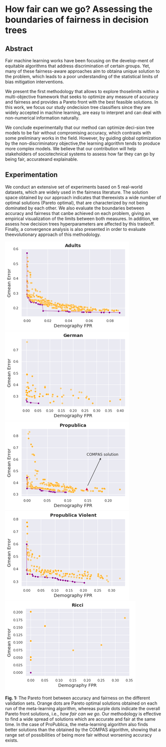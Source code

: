 # How fair can we go? Assessing the boundaries of fairness in decision trees

## Abstract

Fair machine learning works have been focusing on the develop-ment of equitable algorithms that address discrimination of certain groups. Yet, many of these fairness-aware approaches aim to obtaina unique solution to the problem, which leads to a poor understanding of the statistical limits of bias mitigation interventions.

We present the first methodology that allows to explore thoselimits within a multi-objective framework that seeks to optimize any measure of accuracy and fairness and provides a Pareto front with the best feasible solutions. In this work, we focus our study ondecision tree classifiers since they are widely accepted in machine learning, are easy to interpret and can deal with non-numerical information naturally.

We conclude experimentally that our method can optimize deci-sion tree models to be fair without compromising accuracy, which contrasts with some preliminary works in the field. However, by guiding global optimization by the non-discriminatory objective,the learning algorithm tends to produce more complex models. We believe that our contribution will help stakeholders of sociotechnical systems to assess how far they can go by being fair, accurateand explainable.


## Experimentation

We conduct an extensive set of experiments based on 5 real-world datasets, which are widely used in the fairness literature. The solution space obtained by our approach indicates that thereexists a wide number of optimal solutions (Pareto optimal), that are characterized by not being dominated by each other. We also evaluate the boundaries between accuracy and fairness that canbe achieved on each problem, giving an empirical visualization of the limits between both measures. In addition, we assess how decision trees hyperparameters are affected by this tradeoff. Finally, a convergence analysis is also presented in order to evaluate theevolutionary approach of this methodology.

![pareto_frontier_adult](pictures/pareto_frontier_adult.png)
![pareto_frontier_german](pictures/pareto_frontier_german.png)
![pareto_frontier_propublica](pictures/pareto_frontier_propublica.png)
![pareto_frontier_propublica_violent](pictures/pareto_frontier_propublica_violent.png)
![pareto_frontier_propublica_ricci](pictures/pareto_frontier_ricci.png)

**Fig. 1:** The Pareto front between accuracy and fairness on the different validation sets. Orange dots are Pareto optimal solutions obtained on each run of the meta-learning algorithm, whereas purple dots indicate the overall Pareto front solutions, i.e., *how fair can we go*. Our methodology is effective to find a wide spread of solutions which are accurate and fair at the same time. In the case of ProPublica, the meta-learning algorithm also finds better solutions than the obtained by the COMPAS algorithm, showing that a range set of possibilities of being more fair without worsening accuracy exists.

